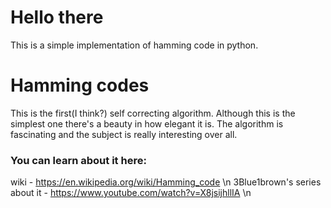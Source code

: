 # Hello there

This is a simple implementation of hamming code in python.

# Hamming codes

This is the first(I think?) self correcting algorithm. Although this is the simplest one there's a beauty in how elegant it is. The algorithm is fascinating and the subject is really interesting over all.

### You can learn about it here:

wiki - https://en.wikipedia.org/wiki/Hamming_code \n
3Blue1brown's series about it - https://www.youtube.com/watch?v=X8jsijhllIA \n
